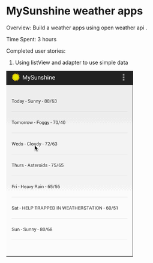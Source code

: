 <h1>MySunshine weather apps</h1>

Overview: Build a weather apps using open weather api .

Time Spent: 3 hours 

Completed user stories:

1. Using listView and adapter to use simple data 

![Alt text](https://github.com/cassiomo/MySunshine/blob/master/mysunshine.gif "mysunshine.gif")
